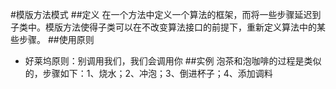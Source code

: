 #模版方法模式
##定义
在一个方法中定义一个算法的框架，而将一些步骤延迟到子类中。模版方法使得子类可以在不改变算法接口的前提下，重新定义算法中的某些步骤。
##使用原则
- 好莱坞原则：别调用我们，我们会调用你
##实例
泡茶和泡咖啡的过程是类似的，步骤如下：1、烧水；2、冲泡；3、倒进杯子；4、添加调料